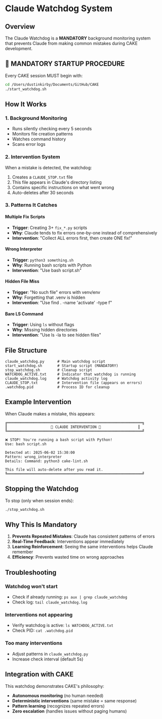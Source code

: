 # Claude Watchdog System

## Overview
The Claude Watchdog is a **MANDATORY** background monitoring system that prevents Claude from making common mistakes during CAKE development.

## 🔴 MANDATORY STARTUP PROCEDURE
Every CAKE session MUST begin with:
```bash
cd /Users/dustinkirby/Documents/GitHub/CAKE
./start_watchdog.sh
```

## How It Works

### 1. **Background Monitoring**
- Runs silently checking every 5 seconds
- Monitors file creation patterns
- Watches command history
- Scans error logs

### 2. **Intervention System**
When a mistake is detected, the watchdog:
1. Creates a `CLAUDE_STOP.txt` file
2. This file appears in Claude's directory listing
3. Contains specific instructions on what went wrong
4. Auto-deletes after 30 seconds

### 3. **Patterns It Catches**

#### Multiple Fix Scripts
- **Trigger**: Creating 3+ `fix_*.py` scripts
- **Why**: Claude tends to fix errors one-by-one instead of comprehensively
- **Intervention**: "Collect ALL errors first, then create ONE fix!"

#### Wrong Interpreter
- **Trigger**: `python3 something.sh`
- **Why**: Running bash scripts with Python
- **Intervention**: "Use bash script.sh"

#### Hidden File Miss
- **Trigger**: "No such file" errors with venv/env
- **Why**: Forgetting that .venv is hidden
- **Intervention**: "Use find . -name 'activate' -type f"

#### Bare LS Command
- **Trigger**: Using `ls` without flags
- **Why**: Missing hidden directories
- **Intervention**: "Use ls -la to see hidden files"

## File Structure

```
claude_watchdog.py      # Main watchdog script
start_watchdog.sh       # Startup script (MANDATORY)
stop_watchdog.sh        # Cleanup script
WATCHDOG_ACTIVE.txt     # Indicator that watchdog is running
claude_watchdog.log     # Watchdog activity log
CLAUDE_STOP.txt         # Intervention file (appears on errors)
.watchdog.pid           # Process ID for cleanup
```

## Example Intervention

When Claude makes a mistake, this appears:

```
╔══════════════════════════════════════════════════════════════╗
║                    🛑 CLAUDE INTERVENTION 🛑                 ║
╚══════════════════════════════════════════════════════════════╝

❌ STOP! You're running a bash script with Python!
Use: bash script.sh

Detected at: 2025-06-02 15:30:00
Pattern: wrong_interpreter
Details: Command: python3 cake-lint.sh

This file will auto-delete after you read it.
╚══════════════════════════════════════════════════════════════╝
```

## Stopping the Watchdog

To stop (only when session ends):
```bash
./stop_watchdog.sh
```

## Why This Is Mandatory

1. **Prevents Repeated Mistakes**: Claude has consistent patterns of errors
2. **Real-Time Feedback**: Interventions appear immediately
3. **Learning Reinforcement**: Seeing the same interventions helps Claude remember
4. **Efficiency**: Prevents wasted time on wrong approaches

## Troubleshooting

### Watchdog won't start
- Check if already running: `ps aux | grep claude_watchdog`
- Check log: `tail claude_watchdog.log`

### Interventions not appearing
- Verify watchdog is active: `ls WATCHDOG_ACTIVE.txt`
- Check PID: `cat .watchdog.pid`

### Too many interventions
- Adjust patterns in `claude_watchdog.py`
- Increase check interval (default 5s)

## Integration with CAKE

This watchdog demonstrates CAKE's philosophy:
- **Autonomous monitoring** (no human needed)
- **Deterministic interventions** (same mistake = same response)
- **Pattern learning** (recognizes repeated errors)
- **Zero escalation** (handles issues without paging humans)